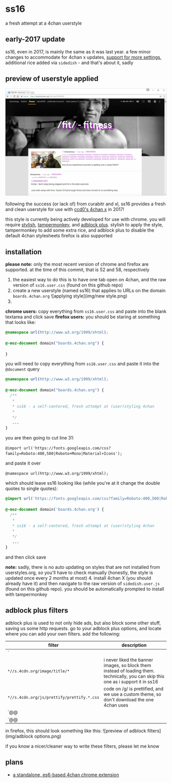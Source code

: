 # ss16
a fresh attempt at a 4chan userstyle

## early-2017 update
ss16, even in 2017, is mainly the same as it was last year. a few minor changes to accommodate for 4chan x updates, [support for more settings](support.md), additional rice added via `sidedish` - and that's about it, sadly

## preview of userstyle applied
![screenshot of ss16](img/browser-2017-01-10a.png)

following the success (or lack of) from curabitr and xl, ss16 provides a fresh and clean userstyle for use with [ccd0's 4chan x](https://ccd0.github.io/4chan-x/) in 2017!

this style is currently being actively developed for use with chrome. you will require [stylish](https://chrome.google.com/webstore/detail/stylish/fjnbnpbmkenffdnngjfgmeleoegfcffe?hl=en), [tampermonkey](https://chrome.google.com/webstore/detail/tampermonkey/dhdgffkkebhmkfjojejmpbldmpobfkfo?hl=en), and [adblock plus](https://chrome.google.com/webstore/detail/adblock-plus/cfhdojbkjhnklbpkdaibdccddilifddb?hl=en).
stylish to apply the style, tampermonkey to add some extra rice, and adblock plus to disable the default 4chan stylesheets
firefox is also supported

## installation
__please note:__ only the most recent version of chrome and firefox are supported. at the time of this commit, that is 52 and 58, respectively
  1. the easiest way to do this is to have one tab open on 4chan, and the raw version of `ss16.user.css` (found on this github repo)
  2. create a new userstyle (named ss16) that applies to URLs on the domain `boards.4chan.org`
    ![applying style](img/new style.png)
  3.
  **chrome users:** copy everything from `ss16.user.css` and paste into the blank textarea and click save
  **firefox users:** you should be staring at something that looks like:

  ```css
  @namespace url(http://www.w3.org/1999/xhtml);

  @-moz-document domain("boards.4chan.org") {

  }
  ```

  you will need to copy everything from `ss16.user.css` and paste it into the `@document` query

  ```css
  @namespace url(http://www.w3.org/1999/xhtml);

  @-moz-document domain("boards.4chan.org") {
    /**
     *
     * ss16 - a self-centered, fresh attempt at (user)styling 4chan
     *
     */
     ...
  }
  ```

  you are then going to cut line 31:

  `@import url('https://fonts.googleapis.com/css?family=Roboto:400,500|Roboto+Mono|Material+Icons');
  `

  and paste it over

  `@namespace url(http://www.w3.org/1999/xhtml);`

  which should leave ss16 looking like (while you're at it change the double quotes to single quotes):

  ```css
  @import url('https://fonts.googleapis.com/css?family=Roboto:400,500|Roboto+Mono|Material+Icons');

  @-moz-document domain('boards.4chan.org') {
    /**
     *
     * ss16 - a self-centered, fresh attempt at (user)styling 4chan
     *
     */
     ...
  }
  ```

  and then click save

  __note:__ sadly, there is no auto updating on styles that are not installed from userstyles.org, so you'll have to check manually (honestly, the style is updated once every 2 months at most)
  4. install 4chan X (you should already have it) and then navigate to the raw version of `sidedish.user.js` (found on this github repo). you should be automatically prompted to install with tampermonkey


## adblock plus filters
adblock plus is used to not only hide ads, but also block some other stuff, saving us some http requests.
go to your adblock plus options, and locate where you can add your own filters. add the following:

| filter | description |
|--------|-------------|
| `||s.4cdn.org/css^$domain=boards.4chan.org` | block all css files, but only when they are on the `boards.4chan.org` subdomain (meaning `4chan.org` is unaffected) |
| `*//s.4cdn.org/image/title/*` | i never liked the banner images, so block them instead of loading them. technically, you can skip this one as i support it in ss16 |
| `*//s.4cdn.org/js/prettify/prettify.*.css` | code on /g/ is prettified, and we use a custom theme, so don't download the one 4chan uses |
| `@@||s.4cdn.org/css/flags.*.css` | adds an exception to the earlier rule, so that the flags file is still downloaded |
| `@@||s.4cdn.org/css/painter.*.css` | adds an exception to the earlier rule, so that the painter file is still downloaded |

in firefox, this should look something like this:
![preview of adblock filters](img/adblock options.png)

if you know a nicer/cleaner way to write these filters, please let me know

## plans
 - [a standalone, es6-based 4chan chrome extension](standalone.md)
